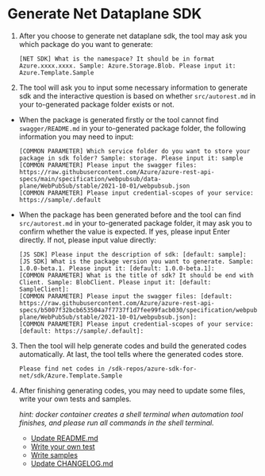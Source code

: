 # Generate Net Dataplane SDK

1. After you choose to generate net dataplane sdk, the tool may ask you which package do you want to generate:
    ```shell
    [NET SDK] What is the namespace? It should be in format Azure.xxxx.xxxx. Sample: Azure.Storage.Blob. Please input it: Azure.Template.Sample
    ```

2. The tool will ask you to input some necessary information to generate sdk and the interactive question is based on whether `src/autorest.md` in your to-generated package folder exists or not.

- When the package is generated firstly or the tool cannot find `swagger/README.md` in your to-generated package folder, the following information you may need to input:
  ```shell
  [COMMON PARAMETER] Which service folder do you want to store your package in sdk folder? Sample: storage. Please input it: sample
  [COMMON PARAMETER] Please input the swagger files: https://raw.githubusercontent.com/Azure/azure-rest-api-specs/main/specification/webpubsub/data-plane/WebPubSub/stable/2021-10-01/webpubsub.json
  [COMMON PARAMETER] Please input credential-scopes of your service: https://sample/.default
  ```

- When the package has been generated before and the tool can find `src/autorest.md` in your to-generated package folder, it may ask you to confirm whether the value is expected. If yes, please input Enter directly. If not, please input value directly:
  ```shell
  [JS SDK] Please input the description of sdk: [default: sample]:
  [JS SDK] What is the package version you want to generate. Sample: 1.0.0-beta.1. Please input it: [default: 1.0.0-beta.1]:
  [COMMON PARAMETER] What is the title of sdk? It should be end with Client. Sample: BlobClient. Please input it: [default: SampleClient]:
  [COMMON PARAMETER] Please input the swagger files: [default: https://raw.githubusercontent.com/Azure/azure-rest-api-specs/b5007f32bcb653504a7f7737f1d7fee99facb030/specification/webpubsub/data-plane/WebPubSub/stable/2021-10-01/webpubsub.json]:
  [COMMON PARAMETER] Please input credential-scopes of your service: [default: https://sample/.default]:
  ```

3. Then the tool will help generate codes and build the generated codes automatically. At last, the tool tells where the generated codes store.
    ```shell
    Please find net codes in /sdk-repos/azure-sdk-for-net/sdk/Azure.Template.Sample
    ```

4. After finishing generating codes, you may need to update some files, write your own tests and samples.

   *hint: docker container creates a shell terminal when automation tool finishes, and please run all commands in the shell terminal.*

    - [Update README.md](https://github.com/Azure/azure-sdk-for-net/blob/shipPackage/doc/Data%20Plane%20Code%20Generation/AzureSDKCodeGeneration_DataPlane_Quickstart.md#readmemd)
    - [Write your own test](https://github.com/Azure/azure-sdk-for-net/blob/shipPackage/doc/Data%20Plane%20Code%20Generation/AzureSDKCodeGeneration_DataPlane_Quickstart.md#tests)
    - [Write samples](https://github.com/Azure/azure-sdk-for-net/blob/shipPackage/doc/Data%20Plane%20Code%20Generation/AzureSDKCodeGeneration_DataPlane_Quickstart.md#samples)
    - [Update CHANGELOG.md](https://github.com/Azure/azure-sdk-for-net/blob/shipPackage/doc/Data%20Plane%20Code%20Generation/AzureSDKCodeGeneration_DataPlane_Quickstart.md#changelog)
    
